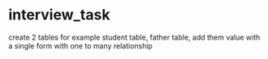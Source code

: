 # interview_task
create 2 tables for example student table, father table, add them value with a single form with one to many relationship

